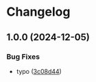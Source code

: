 # Changelog

## 1.0.0 (2024-12-05)


### Bug Fixes

* typo ([3c08d44](https://github.com/jylenhof/asdf-lq/commit/3c08d44853e4478e15c269b74a245d62d9ab5501))
